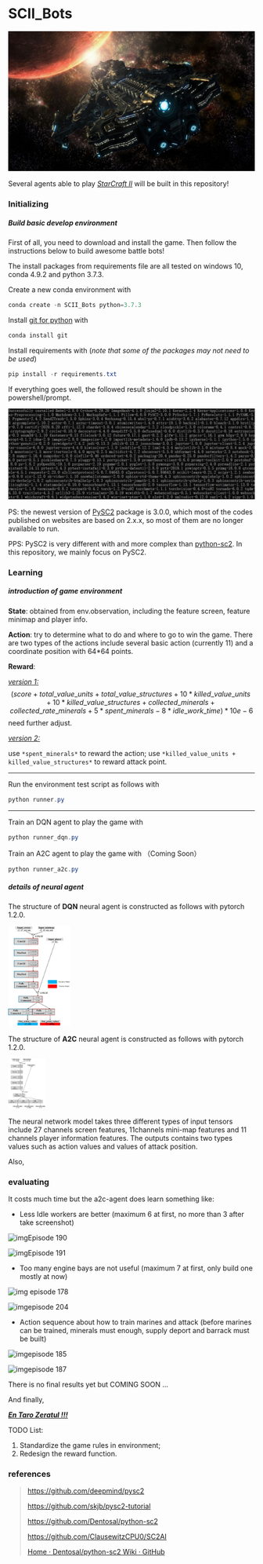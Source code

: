 # SCII_Bots
<img src="assets/BC.jpg" style="zoom:100%"/>

Several agents able to play *[StarCraft II]((https://starcraft2.com/))* will be built in this repository!



### Initializing

##### Build basic develop environment

First of all, you need to download and install the game. Then follow the instructions below to build awesome battle bots!

The install packages from requirements file are all tested on windows 10, conda 4.9.2 and python 3.7.3.

Create a new conda environment with

```powershell
conda create -n SCII_Bots python=3.7.3
```

Install [git for python](https://anaconda.org/anaconda/git) with 

```powershell
conda install git
```

Install requirements with (*note that some of the packages may not need to be used*)

```powershell
pip install -r requirements.txt
```

If everything goes well, the followed result should be shown in the powershell/prompt.

<img src="assets/requirements_of_py37_clone.png" style="zoom:80%"/>

PS: the newest version of [PySC2](https://github.com/deepmind/pysc2) package is 3.0.0, which most of the codes published on websites are based on 2.x.x, so most of them are no longer available to run. 

PPS: PySC2 is very different with and more complex than [python-sc2](https://github.com/Dentosal/python-sc2). In this repository, we mainly focus on PySC2.



### Learning

##### introduction of game environment 

**State**: obtained from env.observation, including the feature screen, feature minimap and player info.

**Action**: try to determine what to do and where to go to win the game. There are two types of the actions include several basic action (currently 11) and a coordinate position with 64*64 points.

**Reward**: 

<u>*version 1:*</u>
$$
(score + total\_value\_units + total\_value\_structures + 10*killed\_value\_units + 10*killed\_value\_structures + collected\_minerals + collected\_rate\_minerals + 5*spent\_minerals - 8*idle\_work\_time) * 10e-6
$$
need further adjust.

<u>*version 2:*</u>

use `*spent_minerals*` to reward the action; use `*killed_value_units + killed_value_structures*` to reward attack point.

------

Run the environment test script as follows with

```powershell
python runner.py
```

------

Train an DQN agent to play the game with 

```powershell
python runner_dqn.py
```



Train an A2C agent to play the game with （Coming Soon）

```powershell
python runner_a2c.py
```



##### details of neural agent

The structure of **DQN** neural agent is constructed as follows with pytorch 1.2.0.

<img src="assets\dqnagent-1621745942426.png" style="zoom:20%"/>



The structure of **A2C** neural agent is constructed as follows with pytorch 1.2.0.

<img src="assets/a2cagent-1621745942426.png" style="zoom:10%"/>

The neural network model takes three different types of input tensors  include 27 channels screen features, 11channels mini-map features and 11 channels player information features. The outputs contains two types values such as action values and values of attack position. 

Also, 

### evaluating

It costs much time but the a2c-agent does learn something like:

- Less Idle workers are better (maximum 6 at first, no more than 3 after take screenshot)

![img](file:///C:/Users/zz-guo/AppData/Local/Temp/msohtmlclip1/01/clip_image002.jpg)Episode 190

![img](file:///C:/Users/zz-guo/AppData/Local/Temp/msohtmlclip1/01/clip_image004.jpg)Episode 191



-  Too many engine bays are not useful (maximum 7 at first, only build one mostly at now)

![img](file:///C:/Users/zz-guo/AppData/Local/Temp/msohtmlclip1/01/clip_image008.jpg) episode 178

![img](file:///C:/Users/zz-guo/AppData/Local/Temp/msohtmlclip1/01/clip_image010.jpg)episode 204

 

- Action sequence about how to train marines and attack (before marines can be trained, minerals must enough, supply deport and barrack must be built)

![img](file:///C:/Users/zz-guo/AppData/Local/Temp/msohtmlclip1/01/clip_image012.jpg)episode 185

![img](file:///C:/Users/zz-guo/AppData/Local/Temp/msohtmlclip1/01/clip_image014.jpg)episode 187

There is no final results yet but COMING SOON ...



And finally,

<u>***En Taro Zeratul !!!***</u>



TODO List:

1. Standardize the game rules in environment;
2. Redesign the reward function.

### references

> https://github.com/deepmind/pysc2
>
> https://github.com/skjb/pysc2-tutorial
>
> https://github.com/Dentosal/python-sc2
>
> https://github.com/ClausewitzCPU0/SC2AI
>
> [Home · Dentosal/python-sc2 Wiki · GitHub](https://github.com/Dentosal/python-sc2/wiki)